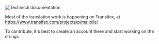 ![Technical documentation](https://github.com/pagekite/Mailpile/wiki/images/page-technical.png)

Most of the translation work is happening on Transifex, at https://www.transifex.com/projects/p/mailpile/

To contribute, it's best to create an account there and start working on the strings.